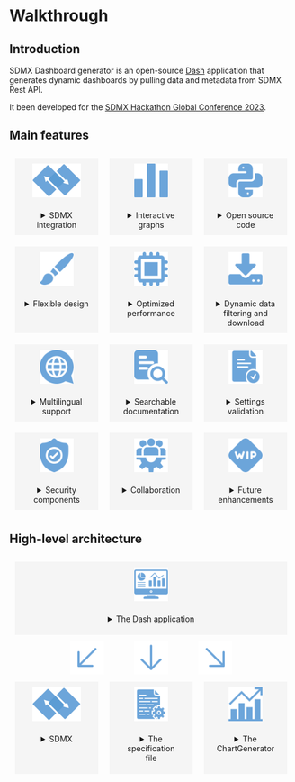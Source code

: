 # Walkthrough

## Introduction

SDMX Dashboard generator is an open-source [Dash](https://dash.plotly.com) application that generates dynamic dashboards by pulling data and metadata from SDMX Rest API. 

It been developed for the [SDMX Hackathon Global Conference 2023](https://www.sdmx2023.org/hackathon).

## Main features 

<div style="display: flex;">
  <div style="flex: 1; text-align: center; margin: 10px; background-color: rgba(200, 200, 200, 0.15);">
  <img src="../images/sdmx.png" style="max-height: 60px; margin: 10px;"/>
  <details close style="margin: 10px;";><summary>SDMX integration</summary>

  - Version 2.1 supported
  - Reading of settings file (`.yaml`) for data and metadata retrieval

  </details></div>
  
  <div style="flex: 1; text-align: center; margin: 10px; background-color: rgba(200, 200, 200, 0.15);">
  <img src="../images/bars.png" style="max-height: 60px; margin: 10px;"/>
  <details close style="margin: 10px;"><summary>Interactive graphs</summary>
  Plotly for dynamic visualization (KPIs, line/pie/bar charts)
  </details></div>

  <div style="flex: 1; text-align: center; margin: 10px; background-color: rgba(200, 200, 200, 0.15);">
  <img src="../images/python.png" style="max-height: 60px; margin: 10px;"/>
  <details close style="margin: 10px;"><summary>Open source code</summary>

  - Apache 2.0 compatibility 
  - Reliance on open-source libraries such as [SDMXthon](https://github.com/Meaningful-Data/sdmxthon) to retrieve and parse data and metadata
  </details></div>

</div>

<div style="display: flex">
  <div style="flex: 1; text-align: center; margin: 10px; background-color: rgba(200, 200, 200, 0.15);">
  <img src="../images/pen.png" style="max-height: 60px; margin: 10px;"/>
  <details close style="margin: 10px;"><summary>Flexible design</summary>

  - Position and size automatically adjusted
  - Bootstrap components to modify themes, icons, and incorporate HTML5 elements
  </details></div>
  
  <div style="flex: 1; text-align: center; margin: 10px; background-color: rgba(200, 200, 200, 0.15);">
  <img src="../images/cpu.png" style="max-height: 60px; margin: 10px;"/>
  <details close style="margin: 10px;"><summary>Optimized performance</summary>

  - SDMX hierarchy (data structure, dataflow and data)
  - Cross-sources asynchronously processed
  </details></div>

  <div style="flex: 1; text-align: center; margin: 10px; background-color: rgba(200, 200, 200, 0.15);">
  <img src="../images/download.png" style="max-height: 60px; margin: 10px;"/>
  <details close style="margin: 10px;"><summary>Dynamic data filtering and download</summary>

  Data accessible with table format supported by dynamic filters and download export (CSV)

  </details></div>

</div>

<div style="display: flex;">
  <div style="flex: 1; text-align: center; margin: 10px; background-color: rgba(200, 200, 200, 0.15);">
  <img src="../images/language.png" style="max-height: 60px; margin: 10px;"/>
  <details close style="margin: 10px;"><summary>Multilingual support</summary>

  Multi-lingual metadata to access titles, labels and info buttons in the desired language, when supported by SDMX
  </details></div>
  
  <div style="flex: 1; text-align: center; margin: 10px; background-color: rgba(200, 200, 200, 0.15);">
  <img src="../images/search.png" style="max-height: 60px; margin: 10px;"/>
  <details close style="margin: 10px;"><summary>Searchable documentation</summary>

  Sphinx documentation automatically updated to support the exploration of the material
  </details></div>

  
  <div style="flex: 1; text-align: center; margin: 10px; background-color: rgba(200, 200, 200, 0.15);">
  <img src="../images/valid.png" style="max-height: 60px; margin: 10px;"/>
  <details close style="margin: 10px;"><summary>Settings validation</summary>

  - Text messages are displayed when exceptions are encountered, to guide with the right configuration of the settings
  - Software engineering components (i.e. unit tests using pytest, coverage reporting using coverage, continuous integration using tox, automated license monitoring using pip-licenses, code linting using pyling and flake8)
  </details></div>

</div>

<div style="display: flex">
  <div style="flex: 1; text-align: center; margin: 10px; background-color: rgba(200, 200, 200, 0.15);">
  <img src="../images/security.png" style="max-height: 60px; margin: 10px;"/>
  <details close style="margin: 10px;"><summary>Security components</summary>

  - Security testing using bandit
  - Software composition analysis using GitHub Dependabot
  - Secret scanning using Github Advanced Security
  </details></div>
  
  <div style="flex: 1; text-align: center; margin: 10px; background-color: rgba(200, 200, 200, 0.15);">
  <img src="../images/team.png" style="max-height: 60px; margin: 10px;"/>
  <details close style="margin: 10px;"><summary>Collaboration</summary>

  - User-independent access within the same company and across countries
  - Worldwide contribution (feedback and pull requests via Github) are welcome

  </details></div>

  <div style="flex: 1; text-align: center; margin: 10px; background-color: rgba(200, 200, 200, 0.15);">
  <img src="../images/work-in-progress.png" style="max-height: 60px; margin: 10px;"/>
  <details close style="margin: 10px;"><summary>Future enhancements</summary>

  - multiple pages application
  - settings in a new tab
  - interactivity (search, simulation..)
  - chart types (mix, map, dual-axis, flows, network, outlier..)
  - commercial data
  </details></div>

</div>


## High-level architecture

<div style="display: flex;">
  <div style="flex: 1; text-align: center; margin: 10px; background-color: rgba(200, 200, 200, 0.15);">
  <img src="../images/dashboard.png" style="max-height: 60px; margin: 10px;"/>
  <details close style="margin: 10px; text-align: left";><summary style="margin: 10px;text-align: center;">The Dash application</summary>

- source code contained in the file `app.py`
- can run both on locally or shared across the domain
- follows the guidelines provided in the [SDMX Hackathon Global Conference 2023 Terms of Reference](https://sdmx.org/wp-content/uploads/SDMX-Hackathon-2023-ToRrev.pdf) (e.g. a maximum of three charts per row is allowed)

  </details></div>
  
</div>


<div style="display: flex">

  <div style="flex: 1; text-align: right;">
  <img src="../images/left-arrow.png" style="max-height: 60px;"/>
  </div>
  
  <div style="flex: 1; text-align: center;">
  <img src="../images/down-arrow.png" style="max-height: 60px;"/>
  </div>

  <div style="flex: 1; text-align: left;">
  <img src="../images/right-arrow.png" style="max-height: 60px;"/>
  </div>

</div>

<div style="display: flex">
  <div style="flex: 1; text-align: center; margin: 10px; background-color: rgba(200, 200, 200, 0.15);">
  <img src="../images/sdmx.png" style="max-height: 60px; margin: 10px;"/>
  <details close style="margin: 10px; text-align: left";><summary style="margin: 10px;text-align: center;">SDMX</summary>

   - Leveraging two classes, `SDMXData` and `SDMXMetadata`, built on top of [SDMXThon](https://github.com/Meaningful-Data/sdmxthon)
  - Metadata (e.g. codelist for the legend or multilingual support) retrieval through a metadata url (`dataflow`)
  - When supported by SDMX, the metadata is retrieved through DSD url (`datastructure`) to increase the speed performance

  </details></div>
  
  <div style="flex: 1; text-align: center; margin: 10px; background-color: rgba(200, 200, 200, 0.15);">
  <img src="../images/configuration.png" style="max-height: 60px; margin: 10px;"/>
  <details close style="margin: 10px; text-align: left";><summary style="margin: 10px;text-align: center;">The specification file</summary>

The SDMX Dashboard Generator requires a `.yaml` file contained in `/yaml` folder with the settings for the dashboard.

Example of `.yaml` structure:<br>
![This is an alt text.](../images/yaml_sample.png "This is a yaml sample.")

- `DashID`: dashboard identifier using any string composed of numbers, letters, and underscores (_), which can be used to compose the URL to display the dashboard. For example, if the base URL of the application is `http://127.0.0.1:5000` and the `DashID` is `eurostat`, the dashboard might be displayed at [http://127.0.0.1:5000/eurostat](http://127.0.0.1:5000/eurostat)

- `Row`: row position of the visual indicated as an integer value 0…3. Up to three charts can share the same row and they are distributed left-right in the order they appear in the specification file. Title, subtitle and footnotes are identified with `Row=0` and `chartType=TITLE` and `chartType=FOOTER` respectively

- `Title`: title description of the chart. If no title is specified, the dashboard shows automatically the name of the requested dataflow, supported by multilingual translation

- `Subtitle`: a string to complement the title description of the chart. If `auto` is provided, the subtitle takes the code name from `legendConcept`. If more than one code name is available, then it will take the first one and append to it `...`. If the subtitle node is empty, no subtitle will be shown

- `Unit`: a string to describe the unit which can be show in the chart if `UnitShow` is set to `Yes`

- `UnitIcon`: a bootstrap icon to be show on top of the KPI. Full list available at: [https://icons.getbootstrap.com/](https://icons.getbootstrap.com)

- `Decimals`: the number of decimals to display

- `chartType`: it can be KPI (i.e. VALUE) or charts (i.e. PIE, LINE and BAR)

- `legendConcept`: indicates the dimension that defines multiple series to be displayed in the visualization (e.g. sectors of the pie chart, each of the lines in a lines chart or each cluster in a bar chart)

- `legendloc`: indicates the legend location which can be TOP, BOTTOM, LEFT, RIGHT or HIDE for no legend. Not applicable to the KPI

- `LabelsYN`: indicates ("Yes"/"No") whether the description of each category is to be displayed on the chart. Not applicable to the KPI

- `xAxisConcept`: indicates the concept to be allocated on the x-axis (e.g. TIME_PERIOD for LINES)

- `yAxisConcept`: indicates the concept to be allocated to the y-axis (e.g. OBS_VALUE)

- `downloadYN`: indicates ("Yes"/"No") whether the download of the data behind the chart

- `dsdLink`: an URL of an application or file containing related the datastructure data

- `metadataLink`: an URL of an application or file containing reference metadata (e.g. used in the info button)

- `DATA`: an URL of an application or file containing data

  </details></div>

  <div style="flex: 1; text-align: center; margin: 10px; background-color: rgba(200, 200, 200, 0.15);">
  <img src="../images/chart.png" style="max-height: 60px; margin: 10px;"/>
  <details close style="margin: 10px; text-align: left";><summary style="margin: 10px;text-align: center;">The ChartGenerator</summary>

  The ChartGenerator is a class contained in the file `src/draw.py`, allowing the user to select the `chartType` from the `.yaml` file:

  - `chartType:VALUE` returns a Key Performance Indicator (KPI), a value corresponding to an observation value at a given point in time displayed in the visual placeholder

  - `chartType:PIE` returns a pie chart composed by the values returned by the query(ies) specified in DATA which sum represents the full circle (360°). Each value defines a sector of x°, proportional to the fraction of the total it represents

  - `chartType:LINES` returns a lines chart including one or multiple series, either time series or cross-sectional

  - `chartType:BARS` returns a vertical bars chart including one or multiple series (clustered bars), either time series or cross-sectional

  Each function, with the exception of the one returning the KPI, makes use of `decorator` elements for enriching the chart with style elements (e.g. legendlocation).

  </details></div>

</div>